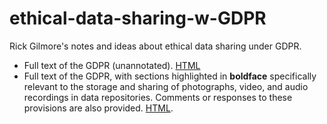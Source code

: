 # ethical-data-sharing-w-GDPR
Rick Gilmore's notes and ideas about ethical data sharing under GDPR.

- Full text of the GDPR (unannotated). [HTML](https://gilmore-lab.github.io/ethical-data-sharing-w-GDPR/gdpr-full.html)
- Full text of the GDPR, with sections highlighted in **boldface** specifically relevant to the storage and sharing of photographs, video, and audio recordings in data repositories. Comments or responses to these provisions are also provided. [HTML](https://gilmore-lab.github.io/ethical-data-sharing-w-GDPR/sharing-recordings.html).
